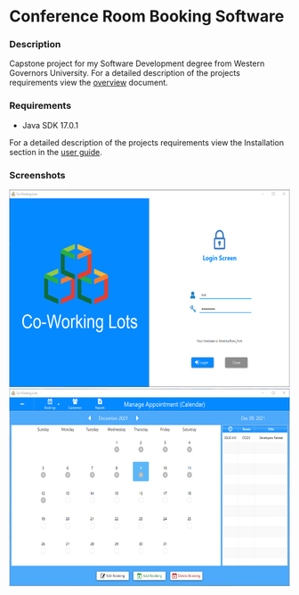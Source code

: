 Conference Room Booking Software
==============================================
### Description
Capstone project for my Software Development degree from Western Governors University.
For a detailed description of the projects requirements view the [overview](src/main/resources/org/manuel/documentation/Overview.docx) document.

### Requirements
* Java SDK 17.0.1 

For a detailed description of the projects requirements view the Installation section in the [user guide](src/main/resources/org/manuel/documentation/User_Guide.docx).



### Screenshots
<img src="src/main/resources/org/manuel/screenshots/login.png" height="354" alt="login view" width="601" title="login"/> 
<img src="src/main/resources/org/manuel/screenshots/calendarview.png" height="354" width="601" alt=""/>

